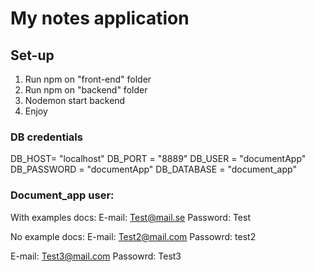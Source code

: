 # My notes application

## Set-up
1. Run npm on "front-end" folder
2. Run npm on "backend" folder
3. Nodemon start backend
4. Enjoy

### DB credentials
DB_HOST= "localhost"
DB_PORT = "8889"
DB_USER = "documentApp"
DB_PASSWORD = "documentApp"
DB_DATABASE = "document_app"


### Document_app user:
With examples docs:
E-mail: Test@mail.se
Password: Test

No example docs:
E-mail: Test2@mail.com
Passowrd: test2

E-mail: Test3@mail.com
Passowrd: Test3 
